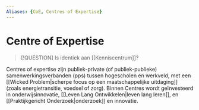 ```yaml
---
Aliases: {CoE, Centres of Expertise}
---
```


# Centre of Expertise

> [!QUESTION] Is identiek aan [[Kenniscentrum]]?

Centres of expertise zijn publiek-private (of publiek-publieke) samenwerkingsverbanden (pps) tussen hogescholen en werkveld, met een [[Wicked Problem|scherpe focus op een maatschappelijke uitdaging]] (zoals energietransitie, voedsel of zorg). Binnen Centres wordt geïnvesteerd in onderwijsinnovatie, [[Leven Lang Ontwikkelen|leven lang leren]], en [[Praktijkgericht Onderzoek|onderzoek]] en innovatie.
